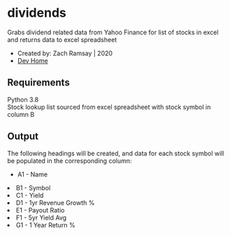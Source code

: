 # dividends
Grabs dividend related data from Yahoo Finance for list of stocks in excel and returns data to excel spreadsheet

<ul>
<li>Created by: Zach Ramsay | 2020</li>
<li><a href="https://github.com/zrams/dividends">Dev Home</a></li>
</ul>

<h2>Requirements</h2>
Python 3.8 <br/>
Stock lookup list sourced from excel spreadsheet with stock symbol in column B

<h2>Output</h2>
The following headings will be created, and data for each stock symbol will be populated in the corresponding column:</br>
<ul>
<li>A1 - Name</ul>
<li>B1 - Symbol</ul>
<li>C1 - Yield</ul>
<li>D1 - 1yr Revenue Growth %</ul>
<li>E1 - Payout Ratio</ul>
<li>F1 - 5yr Yield Avg</ul>
<li>G1 - 1 Year Return %</li>
</ul>
